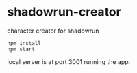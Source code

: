 # shadowrun-creator

character creator for shadowrun

```
npm install
npm start
```

local server is at port 3001 running the app.

